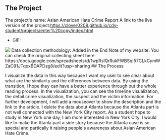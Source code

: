 ## The Project
 The project's name: Asian American Hate Crime Report
 A link to the live version of the project:https://clover0208.github.io/cdv-student/projects/enter%20copy/index.html
 - GIF:
<img src="./Clover.gif">
Data collection methodology: Added in the End Note of my website. You can check the original collecting sheet here https://docs.google.com/spreadsheets/d/1wpRslQrRukFWBSqI57CLkCymWZaO91JTqoxBDAPDzg8/edit?usp=sharing
## The Process

I visualize the data in this way because I want my user to see clear about what are the similarity and the differences between data. By using the transition, I hope they can have a better experience through out the whole reading process.
In the visualization, you can see the timeline visualization, the detail crime visualization, the suspect and the victim information. For further development, I will add a mouseover to show the description and the link to the article.
I delete the data about Atlanta because the Atlanta part is not well connected with the New York City report. As a student hope to study in New York one day, I am more interested in New York City.
I would like to make the Atanla part a side story because the Atlanta case is so special and partically it raising people's awareness about Asian American Hate Crime.


